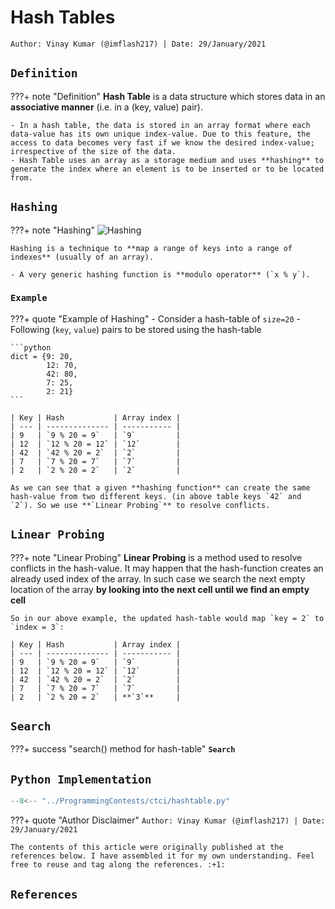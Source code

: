 <!-- ---
hide:
  - navigation # Hide navigation
  - toc        # Hide table of contents
--- -->

# Hash Tables
`Author: Vinay Kumar (@imflash217) | Date: 29/January/2021`

<!-- ######################################################################################################### -->

## `Definition`

???+ note "Definition"
    **Hash Table** is a data structure which stores data in an **associative manner** (i.e. in a (key, value) pair).

    - In a hash table, the data is stored in an array format where each data-value has its own unique index-value. Due to this feature, the access to data becomes very fast if we know the desired index-value; irrespective of the size of the data.
    - Hash Table uses an array as a storage medium and uses **hashing** to generate the index where an element is to be inserted or to be located from.

<!-- ######################################################################################################### -->

## `Hashing`

???+ note "Hashing"
    ![Hashing](https://www.tutorialspoint.com/data_structures_algorithms/images/hash_function.jpg)

    Hashing is a technique to **map a range of keys into a range of indexes** (usually of an array).

    - A very generic hashing function is **modulo operator** (`x % y`).

<!-- ######################################################################################################### -->

### `Example`

???+ quote "Example of Hashing"
    - Consider a hash-table of `size=20`
    - Following (`key`, `value`) pairs to be stored using the hash-table

    ```python
    dict = {9: 20,
            12: 70,
            42: 80,
            7: 25,
            2: 21}
    ```

    | Key | Hash           | Array index |
    | --- | -------------- | ----------- |
    | 9   | `9 % 20 = 9`   | `9`         |
    | 12  | `12 % 20 = 12` | `12`        |
    | 42  | `42 % 20 = 2`  | `2`         |
    | 7   | `7 % 20 = 7`   | `7`         |
    | 2   | `2 % 20 = 2`   | `2`         |

    As we can see that a given **hashing function** can create the same hash-value from two different keys. (in above table keys `42` and `2`). So we use **`Linear Probing`** to resolve conflicts.

<!-- ######################################################################################################### -->

## `Linear Probing`

???+ note "Linear Probing"
    **Linear Probing** is a method used to resolve conflicts in the hash-value. It may happen that the hash-function creates an already used index of the array. In such case we search the next empty location of the array **by looking into the next cell until we find an empty cell**

    So in our above example, the updated hash-table would map `key = 2` to `index = 3`:

    | Key | Hash           | Array index |
    | --- | -------------- | ----------- |
    | 9   | `9 % 20 = 9`   | `9`         |
    | 12  | `12 % 20 = 12` | `12`        |
    | 42  | `42 % 20 = 2`  | `2`         |
    | 7   | `7 % 20 = 7`   | `7`         |
    | 2   | `2 % 20 = 2`   | **`3`**     |

## `Search`

???+ success "search() method for hash-table"
    **`Search`**

<!-- ######################################################################################################### -->

## `Python Implementation`

```python
--8<-- "../ProgrammingContests/ctci/hashtable.py"
```

<!-- ######################################################################################################### -->

???+ quote "Author Disclaimer"
    `Author: Vinay Kumar (@imflash217) | Date: 29/January/2021`

    The contents of this article were originally published at the references below. I have assembled it for my own understanding. Feel free to reuse and tag along the references. :+1:

## `References`
[^1]: https://www.hackerearth.com/practice/data-structures/hash-tables/basics-of-hash-tables/tutorial/
[^2]: https://www.tutorialspoint.com/python_data_structure/python_hash_table.htm
[^3]: https://www.tutorialspoint.com/data_structures_algorithms/hash_data_structure.htm
[^4]: http://blog.chapagain.com.np/hash-table-implementation-in-python-data-structures-algorithms/
[^5]: 

<!-- ######################################################################################################### -->